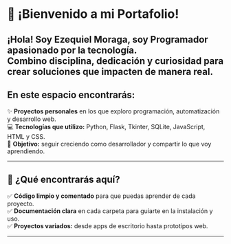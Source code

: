 # 👋 ¡Bienvenido a mi Portafolio!

¡Hola! Soy **Ezequiel Moraga**, soy Programador **apasionado por la tecnología**.  
Combino disciplina, dedicación y curiosidad para crear soluciones que impacten de manera real.
---
## En este espacio encontrarás:

✨ **Proyectos personales** en los que exploro programación, automatización y desarrollo web.  
💻 **Tecnologías que utilizo:** Python, Flask, Tkinter, SQLite, JavaScript, HTML y CSS.  
🚀 **Objetivo:** seguir creciendo como desarrollador y compartir lo que voy aprendiendo.

---

## 📂 ¿Qué encontrarás aquí?

✅ **Código limpio y comentado** para que puedas aprender de cada proyecto.  
✅ **Documentación clara** en cada carpeta para guiarte en la instalación y uso.  
✅ **Proyectos variados:** desde apps de escritorio hasta prototipos web.

---


